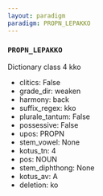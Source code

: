 ```yaml
---
layout: paradigm
paradigm: PROPN_LEPAKKO
---
```

### ` PROPN_LEPAKKO `

Dictionary class 4 kko
* clitics: False
* grade_dir: weaken
* harmony: back
* suffix_regex: kko
* plurale_tantum: False
* possessive: False
* upos: PROPN
* stem_vowel: None
* kotus_tn: 4
* pos: NOUN
* stem_diphthong: None
* kotus_av: A
* deletion: ko
